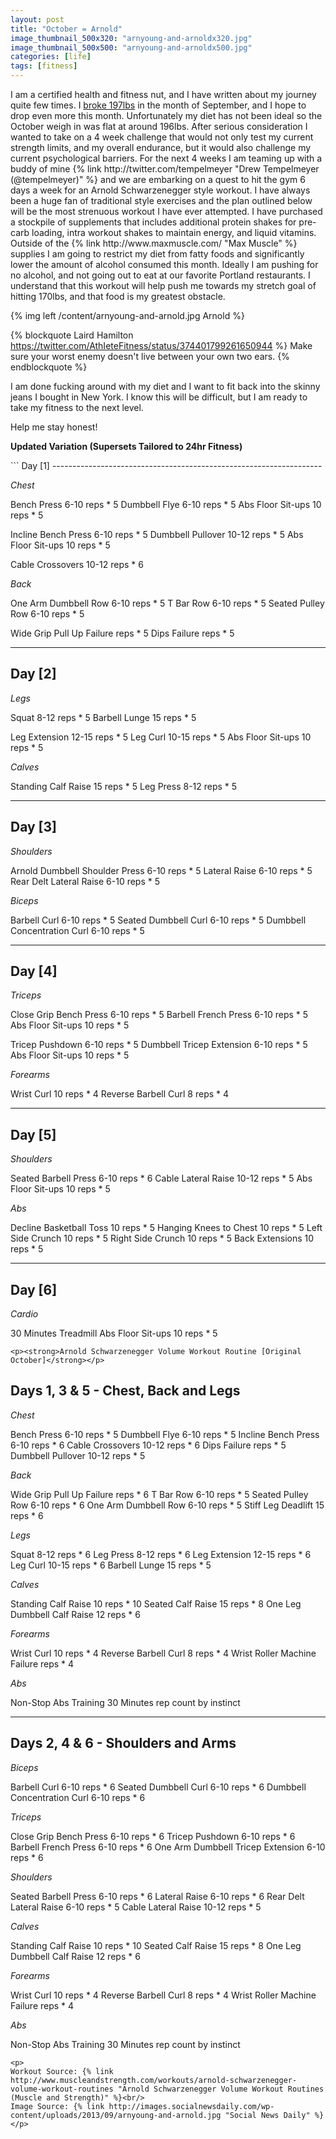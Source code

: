 ```yaml
---
layout: post
title: "October = Arnold"
image_thumbnail_500x320: "arnyoung-and-arnoldx320.jpg"
image_thumbnail_500x500: "arnyoung-and-arnoldx500.jpg"
categories: [life]
tags: [fitness]
---
```


<p>
I am a certified health and fitness nut, and I have written about my journey quite few times.<!-- more -->  I
<a href="{% post_url 2013-08-30-september-197 %}">broke 197lbs</a> in the month of September, and I hope to drop even more this month.  
Unfortunately my diet has not been ideal so the October weigh in was flat at around 196lbs.  After serious consideration I
wanted to take on a 4 week challenge that would not only test my current strength limits, and my overall endurance, but it
would also challenge my current psychological barriers.  For the next 4 weeks I am teaming up with a buddy of
mine {% link http://twitter.com/tempelmeyer "Drew Tempelmeyer (@tempelmeyer)" %} and we are embarking on a quest to hit the gym
6 days a week for an Arnold Schwarzenegger style workout.  I have always been a huge fan of traditional style exercises
and the plan outlined below will be the most strenuous workout I have ever attempted.  I have purchased a stockpile of
supplements that includes additional protein shakes for pre-carb loading, intra workout shakes to maintain energy, and liquid vitamins.  
Outside of the {% link http://www.maxmuscle.com/ "Max Muscle" %} supplies I am going to restrict my diet from fatty foods and
significantly lower the amount of alcohol consumed this month.  Ideally I am pushing for no alcohol, and not going out to eat at
our favorite Portland restaurants.  I understand that  this workout will help push me towards my stretch goal of hitting 170lbs, and
that food is my greatest obstacle.  
</p>
<p>{% img left /content/arnyoung-and-arnold.jpg Arnold %}</p>

{% blockquote Laird Hamilton https://twitter.com/AthIeteFitness/status/374401799261650944 %}
Make sure your worst enemy doesn't live between your own two ears.
{% endblockquote %}

<p>
I am done fucking around with my diet and I want to fit back into the skinny jeans I bought in New York.  I know this will be difficult, but I am ready to take my fitness to the next level.  
</p>
<p>
Help me stay honest!
</p>
<p><strong>Updated Variation (Supersets Tailored to 24hr Fitness)</strong></p>
```
Day [1]
-------------------------------------------------------------------

*Chest*

  Bench Press 6-10 reps * 5
  Dumbbell Flye 6-10 reps * 5
  Abs Floor Sit-ups 10 reps * 5

  Incline Bench Press 6-10 reps * 5
  Dumbbell Pullover 10-12 reps * 5
  Abs Floor Sit-ups 10 reps * 5

  Cable Crossovers 10-12 reps * 6

*Back*

  One Arm Dumbbell Row 6-10 reps * 5
  T Bar Row 6-10 reps * 5
  Seated Pulley Row 6-10 reps * 5

  Wide Grip Pull Up Failure reps * 5
  Dips Failure reps * 5

-------------------------------------------------------------------
Day [2]
-------------------------------------------------------------------

*Legs*

  Squat 8-12 reps * 5
  Barbell Lunge 15 reps * 5

  Leg Extension 12-15 reps * 5
  Leg Curl 10-15 reps * 5
  Abs Floor Sit-ups 10 reps * 5

*Calves*

  Standing Calf Raise 15 reps * 5
  Leg Press 8-12 reps * 5

-------------------------------------------------------------------
Day [3]
-------------------------------------------------------------------

*Shoulders*

  Arnold Dumbbell Shoulder Press 6-10 reps * 5
  Lateral Raise 6-10 reps * 5
  Rear Delt Lateral Raise 6-10 reps * 5

*Biceps*

  Barbell Curl 6-10 reps * 5
  Seated Dumbbell Curl 6-10 reps * 5
  Dumbbell Concentration Curl 6-10 reps * 5  

-------------------------------------------------------------------
Day [4]
-------------------------------------------------------------------

*Triceps*

  Close Grip Bench Press 6-10 reps * 5
  Barbell French Press 6-10 reps * 5
  Abs Floor Sit-ups 10 reps * 5

  Tricep Pushdown 6-10 reps * 5
  Dumbbell Tricep Extension 6-10 reps * 5
  Abs Floor Sit-ups 10 reps * 5

*Forearms*

  Wrist Curl 10 reps * 4
  Reverse Barbell Curl 8 reps * 4

-------------------------------------------------------------------
Day [5]
-------------------------------------------------------------------

*Shoulders*

  Seated Barbell Press 6-10 reps * 6
  Cable Lateral Raise 10-12 reps * 5
  Abs Floor Sit-ups 10 reps * 5

*Abs*

  Decline Basketball Toss 10 reps * 5
  Hanging Knees to Chest 10 reps * 5
  Left Side Crunch 10 reps * 5
  Right Side Crunch 10 reps * 5
  Back Extensions 10 reps * 5

-------------------------------------------------------------------
Day [6]
-------------------------------------------------------------------

*Cardio*

  30 Minutes Treadmill
  Abs Floor Sit-ups 10 reps * 5

```
<p><strong>Arnold Schwarzenegger Volume Workout Routine [Original October]</strong></p>
```
Days 1, 3 & 5 - Chest, Back and Legs
-------------------------------------------------------------------

*Chest*

  Bench Press 6-10 reps * 5
  Dumbbell Flye 6-10 reps * 5
  Incline Bench Press 6-10 reps * 6
  Cable Crossovers 10-12 reps * 6
  Dips Failure reps * 5
  Dumbbell Pullover 10-12 reps * 5

*Back*

  Wide Grip Pull Up Failure reps * 6
  T Bar Row 6-10 reps * 5
  Seated Pulley Row 6-10 reps * 6
  One Arm Dumbbell Row 6-10 reps * 5
  Stiff Leg Deadlift 15 reps * 6

*Legs*

  Squat 8-12 reps * 6
  Leg Press 8-12 reps * 6
  Leg Extension 12-15 reps * 6
  Leg Curl 10-15 reps * 6
  Barbell Lunge 15 reps * 5

*Calves*

  Standing Calf Raise 10 reps * 10
  Seated Calf Raise 15 reps *  8
  One Leg Dumbbell Calf Raise 12 reps * 6

*Forearms*

  Wrist Curl 10 reps * 4
  Reverse Barbell Curl 8 reps * 4
  Wrist Roller Machine Failure reps * 4

*Abs*

  Non-Stop Abs Training 30 Minutes rep count by instinct

-------------------------------------------------------------------
Days 2, 4 & 6 - Shoulders and Arms  
-------------------------------------------------------------------

*Biceps*

  Barbell Curl 6-10 reps * 6
  Seated Dumbbell Curl 6-10 reps * 6
  Dumbbell Concentration Curl 6-10 reps * 6

*Triceps*

  Close Grip Bench Press 6-10 reps * 6
  Tricep Pushdown 6-10 reps * 6
  Barbell French Press 6-10 reps * 6
  One Arm Dumbbell Tricep Extension 6-10 reps * 6

*Shoulders*

  Seated Barbell Press 6-10 reps * 6
  Lateral Raise 6-10 reps * 6
  Rear Delt Lateral Raise 6-10 reps * 5
  Cable Lateral Raise 10-12 reps * 5

*Calves*

  Standing Calf Raise 10 reps * 10
  Seated Calf Raise 15 reps *  8
  One Leg Dumbbell Calf Raise 12 reps * 6

*Forearms*

  Wrist Curl 10 reps * 4
  Reverse Barbell Curl 8 reps * 4
  Wrist Roller Machine Failure reps * 4

*Abs*

  Non-Stop Abs Training 30 Minutes rep count by instinct

```
<p>
Workout Source: {% link http://www.muscleandstrength.com/workouts/arnold-schwarzenegger-volume-workout-routines "Arnold Schwarzenegger Volume Workout Routines (Muscle and Strength)" %}<br/>
Image Source: {% link http://images.socialnewsdaily.com/wp-content/uploads/2013/09/arnyoung-and-arnold.jpg "Social News Daily" %}
</p>
